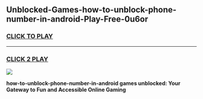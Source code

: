 
## Unblocked-Games-how-to-unblock-phone-number-in-android-Play-Free-0u6or
<h3>
<a href="https://premium76.site?title=how-to-unblock-phone-number-in-android&ref=12A">CLICK TO PLAY</a></h3>
<hr>

<h3>
<a href="https://premium76.site?title=how-to-unblock-phone-number-in-android&ref=12A">CLICK 2 PLAY</a>
  
</h3>

<a href="https://premium76.site?title=how-to-unblock-phone-number-in-android&ref=12A"><img src="https://clearcache.store/games.png"></a>


**how-to-unblock-phone-number-in-android games unblocked: Your Gateway to Fun and Accessible Online Gaming**
